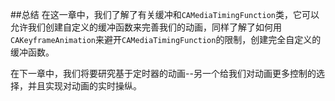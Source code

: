 
##总结
在这一章中，我们了解了有关缓冲和`CAMediaTimingFunction`类，它可以允许我们创建自定义的缓冲函数来完善我们的动画，同样了解了如何用`CAKeyframeAnimation`来避开`CAMediaTimingFunction`的限制，创建完全自定义的缓冲函数。

在下一章中，我们将要研究基于定时器的动画--另一个给我们对动画更多控制的选择，并且实现对动画的实时操纵。